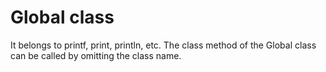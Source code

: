 # Global class

It belongs to printf, print, println, etc. The class method of the Global class can be called by omitting the class name.